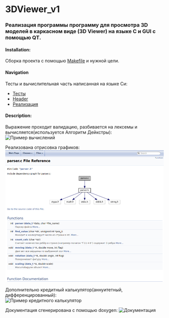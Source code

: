 # 3DViewer_v1

### Реализация программы программу для просмотра 3D моделей в каркасном виде (3D Viewer) на языке С и GUI с помощью QT.

#### Installation:
Сборка проекта с помощью [Makefile](https://github.com/GTimsan/SmartCalc_v1/blob/main/src/Makefile) и нужной цели.

#### Navigation
Тесты и вычислительная часть написанная на языке Си:
- [Тесты](https://github.com/GTimsan/SmartCalc_v1/blob/main/src/tests.c)
- [Header](https://github.com/GTimsan/SmartCalc_v1/blob/main/src/calc.h)
- [Реализация](https://github.com/GTimsan/SmartCalc_v1/blob/main/src/calc.c)

#### Description:
Выражение проходит валидацию, разбивается на лексемы и вычисляется(используется Алгоритм Дейкстры):  
![Пример вычислений](./images/gif_for_git.png)

Реализована отрисовка графиков:  
![Пример графика](./images/2.png)

Дополнительно кредитный калькулятор(аннуитетный, дифференцированный):  
![Пример кредитного калькулятор](./images/3.png)

Документация сгенерирована с помощью doxygen:
![Документация](./images/4.png)
